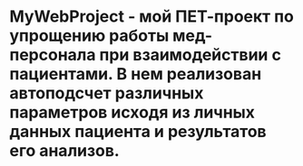 # MyWebProject - мой ПЕТ-проект по упрощению работы мед-персонала при взаимодействии с пациентами. В нем реализован автоподсчет различных параметров исходя из личных данных пациента и результатов его анализов.
